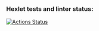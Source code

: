 ### Hexlet tests and linter status:
[![Actions Status](https://github.com/Skaipia/frontend-project-lvl2/workflows/hexlet-check/badge.svg)](https://github.com/Skaipia/frontend-project-lvl2/actions)